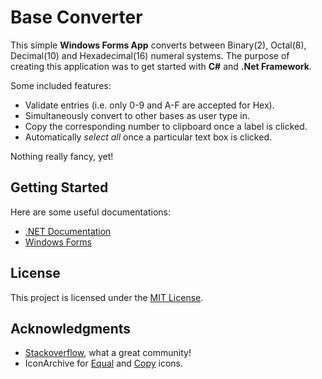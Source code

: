 # Base Converter
This simple **Windows Forms App** converts between Binary(2), Octal(8), Decimal(10) and Hexadecimal(16) numeral systems. The purpose of creating this application was to get started with **C#** and **.Net Framework**.

Some included features:
- Validate entries (i.e. only 0-9 and A-F are accepted for Hex).
- Simultaneously convert to other bases as user type in.
- Copy the corresponding number to clipboard once a label is clicked.
- Automatically *select all* once a particular text box is clicked.

Nothing really fancy, yet!

## Getting Started
Here are some useful documentations:
- [.NET Documentation](https://docs.microsoft.com/en-us/dotnet/index)
- [Windows Forms](https://docs.microsoft.com/en-us/dotnet/framework/winforms/)

## License
This project is licensed under the [MIT License](https://github.com/aalsehly86/BaseConverter/blob/master/LICENSE).

## Acknowledgments
- [Stackoverflow](https://stackoverflow.com), what a great community!
- IconArchive for [Equal](http://www.iconarchive.com/show/polygon-icons-by-graphicloads/equal-icon.html) and [Copy](http://www.iconarchive.com/show/qetto-2-icons-by-ampeross/copy-icon.html) icons.
